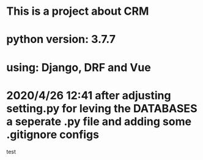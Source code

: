 # This is a project about CRM
# python version: 3.7.7
# using: Django, DRF and Vue

# 2020/4/26 12:41 after adjusting setting.py for leving the DATABASES a seperate .py file and adding some .gitignore configs

test
